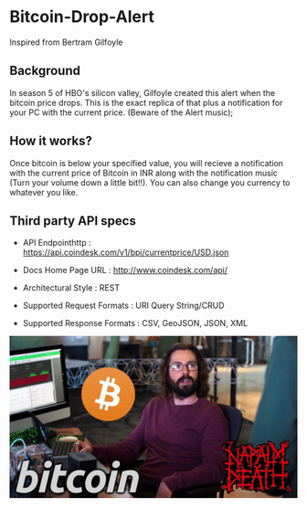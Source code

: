 # Bitcoin-Drop-Alert
Inspired from Bertram Gilfoyle

## Background
In season 5 of HBO's silicon valley, Gilfoyle created this alert when the bitcoin price drops. This is the exact replica of that plus a notification for your PC with the current price.
(Beware of the Alert music);

## How it works?
Once bitcoin is below your specified value, you will recieve a notification with the current price of Bitcoin in INR along with the notification music (Turn your volume down a little bit!!). You can also change you currency to whatever you like.

## Third party API specs

- API Endpointhttp           : https://api.coindesk.com/v1/bpi/currentprice/USD.json

- Docs Home Page URL         : http://www.coindesk.com/api/

- Architectural Style        : REST

- Supported Request Formats  : URI Query String/CRUD

- Supported Response Formats : CSV, GeoJSON, JSON, XML


![Gilfoyle](Assets/gilfoyle.jpg)
